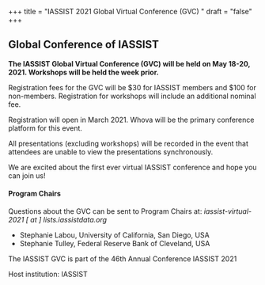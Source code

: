 +++
title = "IASSIST 2021 Global Virtual Conference (GVC) "
draft = "false"
+++
## Global Conference of IASSIST

**The IASSIST Global Virtual Conference (GVC) will be held on May 18-20, 2021. Workshops will be held the week prior.**

Registration fees for the GVC will be $30 for IASSIST members and $100 for non-members. Registration for workshops will include an additional nominal fee. 

Registration will open in March 2021. Whova will be the primary conference platform for this event.

All presentations (excluding workshops) will be recorded in the event that attendees are unable to view the presentations synchronously.

We are excited about the first ever virtual IASSIST conference and hope you can join us!

#### Program Chairs

Questions about the GVC can be sent to Program Chairs at: *iassist-virtual-2021 [ at ] lists.iassistdata.org*

- Stephanie Labou, University of California, San Diego, USA
- Stephanie Tulley, Federal Reserve Bank of Cleveland, USA

The IASSIST GVC is part of the 46th Annual Conference IASSIST 2021

Host institution: IASSIST

<br />



